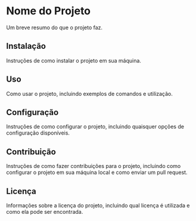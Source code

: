 # Nome do Projeto

Um breve resumo do que o projeto faz.

## Instalação

Instruções de como instalar o projeto em sua máquina.

## Uso

Como usar o projeto, incluindo exemplos de comandos e utilização.

## Configuração

Instruções de como configurar o projeto, incluindo quaisquer opções de configuração disponíveis.

## Contribuição

Instruções de como fazer contribuições para o projeto, incluindo como configurar o projeto em sua máquina local e como enviar um pull request.

## Licença

Informações sobre a licença do projeto, incluindo qual licença é utilizada e como ela pode ser encontrada.
